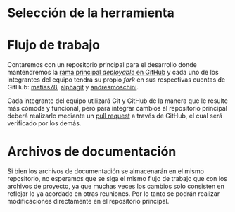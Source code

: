 # Selección de la herramienta

# Flujo de trabajo

Contaremos con un repositorio principal para el desarrollo donde mantendremos la [rama principal _deployable_ en GitHub] y cada uno de los integrantes del equipo tendrá su propio _fork_ en sus respectivas cuentas de GitHub: [matias78], [alphagit] y [andresmoschini]. 

Cada integrante del equipo utilizará Git y GitHub de la manera que le resulte más cómoda y funcional, pero para integrar cambios al repositorio principal deberá realizarlo mediante un [pull request] a través de GitHub, el cual será verificado por los demás.

[rama principal _deployable_ en GitHub]: https://github.com/CommonJobs/CommonJobs
[matias78]: https://github.com/matias78/CommonJobs
[alphagit]: https://github.com//CommonJobs
[andresmoschini]: https://github.com/andresmoschini/CommonJobs
[pull request]: http://help.github.com/send-pull-requests/

# Archivos de documentación

Si bien los archivos de documentación se almacenarán en el mismo repositorio, no esperamos que se siga el mismo flujo de trabajo que con los archivos de proyecto, ya que muchas veces los cambios solo consisten en reflejar lo ya acordado en otras reuniones. Por lo tanto se podrán realizar modificaciones directamente en el repositorio principal.


